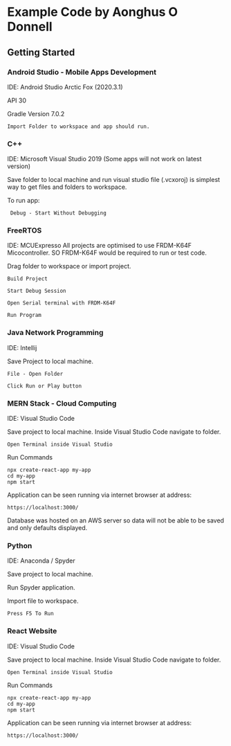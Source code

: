 # Example Code by Aonghus O Donnell

## Getting Started

### Android Studio - Mobile Apps Development
IDE: Android Studio Arctic Fox (2020.3.1)

API 30 

Gradle Version 7.0.2
```
Import Folder to workspace and app should run.
```

### C++
IDE: Microsoft Visual Studio 2019  (Some apps will not work on latest version)

Save folder to local machine and run visual studio file (.vcxoroj) is simplest way to get files and folders to workspace.

To run app:
```
 Debug - Start Without Debugging
```

### FreeRTOS
IDE: MCUExpresso
All projects are optimised to use FRDM-K64F Micocontroller. SO FRDM-K64F would be required to run or test code.

Drag folder to workspace or import project.
```
Build Project
```
```
Start Debug Session
```
```
Open Serial terminal with FRDM-K64F
```
```
Run Program
```


### Java Network Programming
IDE: Intellij

Save Project to local machine. 
```
File - Open Folder
```
```
Click Run or Play button
```


### MERN Stack - Cloud Computing
IDE: Visual Studio Code

Save project to local machine. Inside Visual Studio Code navigate to folder.
```
Open Terminal inside Visual Studio
```
Run Commands

```
npx create-react-app my-app
cd my-app
npm start
```


Application can be seen running via internet browser at address:
```
https://localhost:3000/
```


Database was hosted on an AWS server so data will not be able to be saved and only defaults displayed.

### Python
IDE: Anaconda / Spyder

Save project to local machine.

Run Spyder application.

Import file to workspace.

```
Press F5 To Run
```

### React Website
IDE: Visual Studio Code

Save project to local machine. Inside Visual Studio Code navigate to folder.
```
Open Terminal inside Visual Studio
```
Run Commands

```
npx create-react-app my-app
cd my-app
npm start
```

Application can be seen running via internet browser at address:
```
https://localhost:3000/
```
